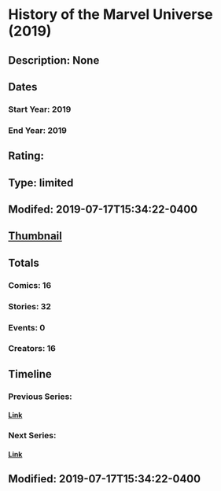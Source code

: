 # History of the Marvel Universe (2019)
## Description: None
## Dates
### Start Year: 2019
### End Year: 2019
## Rating: 
## Type: limited
## Modifed: 2019-07-17T15:34:22-0400
## [Thumbnail](http://i.annihil.us/u/prod/marvel/i/mg/9/60/5d2f7832a7b3c.jpg)
## Totals
### Comics: 16
### Stories: 32
### Events: 0
### Creators: 16
## Timeline
### Previous Series: 
#### [Link]()
### Next Series: 
#### [Link]()
## Modified: 2019-07-17T15:34:22-0400
